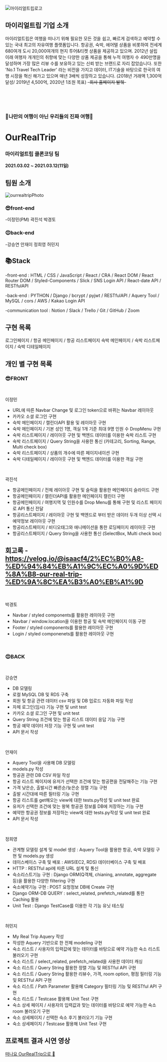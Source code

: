 ![마이리얼트립로고](https://user-images.githubusercontent.com/65124480/111019024-f37eba80-83ff-11eb-8da1-f597f0c5958b.png)

## 마이리얼트립 기업 소개

마이리얼트립은 여행을 떠나기 위해 필요한 모든 것을 쉽고, 빠르게 검색하고 예약할 수 있는 국내 최고의 자유여행 플랫폼입니다. 항공권, 숙박, 에어텔 상품을 비롯하여 전세계 680여개 도시 20,000여개의 현지 투어&티켓 상품을 제공하고 있으며. 2012년 설립 이래 여행자 개개인의 취향에 맞는 다양한 상품 제공을 통해 누적 여행자 수 490만명을 달성하며 가장 많은 리뷰 수를 보유하고 있는 신뢰 받는 브랜드로 자리 잡았습니다. 또한 'No.1 Travel Tech Leader' 라는 비전을 가지고 데이터, IT기술을 바탕으로 한국의 여행 시장을 혁신 해가고 있으며 매년 3배씩 성장하고 있습니다. (2018년 거래액 1,300억 달성/ 2019년 4,500억, 2020년 1조원 목표) ~~-회사 홈페이지 발췌-~~

<br>
<br>
<br>

### 🛫나만의 여행이 아닌 우리들의 진짜 여행🛫

# OurRealTrip

### 마이리얼트립 클론코딩 팀

**2021.03.02 ~ 2021.03.12(11일)**

## 팀원 소개

![ourrealtripPhoto](https://user-images.githubusercontent.com/65124480/111019033-fed1e600-83ff-11eb-9ed3-1a77a682027b.jpg)

### 😎front-end

-이정민(PM) 곽진석 박경토

### 😍back-end

-강승연 안재이 정희영 허민지

## 📚Stack

-front-end : HTML / CSS / JavaScript / React / CRA / React DOM / React Router DOM / Styled-Components / Slick / SNS Login API / React-date API / RESTfulAPI

-back-end : PYTHON / Django / bcrypt / pyjwt / RESTfulAPI / Aquery Tool / MySQL / cors / AWS / Kakao Login API

-communication tool : Notion / Slack / Trello / Git / GitHub / Zoom

## 구현 목록

로그인페이지 / 항공 메인페이지 / 항공 리스트페이지
숙박 메인페이지 / 숙박 리스트페이지 / 숙박 디테일페이지

## 개인 별 구현 목록

### 😎FRONT

<br>

이정민

- URL에 따른 Navbar Change 및 로그인 token으로 바뀌는 Navbar 레이아웃 <br>
- 카카오 소셜 로그인 구현 <br>
- 숙박 메인페이지 / 캘린더API 활용 및 레이아웃 구현 <br>
- 숙박 메인페이지 / 기본 성인 1명, 객실 1개 기준 최대 9명 인원 수 DropMenu 구현 <br>
- 숙박 리스트페이지 / 레이아웃 구현 및 백엔드 데이터를 이용한 숙박 리스트 구현 <br>
- 숙박 리스트페이지 / Query String을 사용한 통신 (카테고리, Sorting, Range, Multi check box) <br>
- 숙박 리스트페이지 / 상품의 개수에 따른 페이지네이션 구현 <br>
- 숙박 디테일페이지 / 레이아웃 구현 및 백엔드 데이터를 이용한 객실 구현 <br>

<br>

곽진석

- 항공메인페이지 / 전체 레이아웃 구현 및 슬릭을 활용한 메인페이지 슬라이드 구현
- 항공메인페이지 / 캘린더API를 활용한 메인페이지 캘린더 구현
- 항공메인페이지 / 여행지역 및 인원수를 Drop Menu를 통해 구현 및 리스트 페이지로 API 통신 전달
- 항공리스트페이지 / 레이아웃 구현 및 백엔드로 부터 받은 데이터 두개 이상 선택 시 예약정보 레이아웃 구현
- 항공리스트페이지 / 비디오태그와 애니메이션을 통한 로딩페이지 레이아웃 구현
- 항공리스트페이지 / Query String을 사용한 통신 (SelectBox, Multi check box)


## 회고록 - https://velog.io/@isaacf4/2%EC%B0%A8-%ED%94%84%EB%A1%9C%EC%A0%9D%ED%8A%B8-our-real-trip-%ED%9A%8C%EA%B3%A0%EB%A1%9D

<br>

박경토

- Navbar / styled components를 활용한 레이아웃 구현
- Navbar / window.location을 이용한 항공 및 숙박 메인페이지 이동 구현
- Footer / styled components를 활용한 레이아웃 구현
- Login / styled componenets를 활용한 레이아웃 구현

<br>

### 😍BACK

<br>

강승연

- DB 모델링
- 로컬 MySQL DB 및 RDS 구축
- 회원 및 항공 관련 데이터 csv 파일 및 DB 업로드 자동화 파일 작성
- 자체 로그인(임시) 기능 구현 및 unit test
- 카카오 소셜 로그인 구현 및 unit test
- Query String 조건에 맞는 항공 리스트 데이터 응답 기능 구현
- 항공 예약 데이터 저장 기능 구현 및 unit test
- API 문서 작성

<br>

안재이

- Aquery Tool을 사용해 DB 모델링
- models.py 작성
- 항공권 관련 DB CSV 파일 작성
- 항공 리스트 페이지에 유저가 선택한 조건에 맞는 항공편을 전달해주는 기능 구현
- 가격 낮은순, 출발시간 빠른순/늦은순 정렬 기능 구현
- 출발 시간대에 따른 필터링 기능 구현
- 항공 리스트를 get해오는 view에 대한 tests.py작성 및 unit test 완료
- 유저가 선택한 조건에 맞는 왕복 항공권 정보를 DB에 저장하는 기능 구현
- 예약한 항공권 정보를 저장하는 view에 대한 tests.py작성 및 unit test 완료
- API 문서 작성

<br>

정희영

- 관계형 모델링 설계 및 model 생성 : Aquery Tool을 활용한 항공, 숙박 모델링 구현 및 models.py 생성
- 데이스베이스 구축 및 배포 : AWS(EC2, RDS) 데이터베이스 구축 및 배포
- HTTP : RESTful api에 따른 URL 설계 및 통신
- 숙소리스트기능 구현 : Django ORM(Q객체, chianing, annotate, aggregate 등)을 활용한 다양한 filtering 구현
- 숙소예약기능 구현 : POST 요청정보 DB에 Create 구현
- Django ORM-DB QUERY : select_related, prefetch_related를 통한 Caching 활용
- Unit Test : Django TestCase를 이용한 각 기능 유닛 테스팅

<br>

허민지

- My Real Trip Aquery 작성
- 작성한 Aquery 기반으로 한 전체 modeling 구현
- 숙소 리스트 / 사용자의 입력값에 맞는 데이터를 바탕으로 예약 가능한 숙소 리스트 불러오기 구현
- 숙소 리스트 / select_related, prefetch_related을 사용한 데이터 캐싱
- 숙소 리스트 / Query String 활용한 정렬 기능 및 RESTful API 구현
- 숙소 리스트 / Query String 활용한 리뷰수, 가격, room option, 평점 필터링 기능 및 RESTful API 구현
- 숙소 리스트 / Path Parameter 활용해 Category 필터링 기능 및 RESTful API 구현
- 숙소 리스트 / Testcase 활용해 Unit Test 구현
- 숙소 상세 페이지 / 사용자의 입력값과 맞는 데이터를 바탕으로 예약 가능한 숙소 room 불러오기 구현
- 숙소 상세페이지 / 선택한 숙소 후기 불러오기 기능 구현
- 숙소 상세페이지 / Testcase 활용해 Unit Test 구현

## 프로젝트 결과 시연 영상

[떠나요 OurRealTrip으로 🛫](https://www.youtube.com/watch?v=bpsRyUtgs-8)

